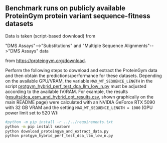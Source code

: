 ## Benchmark runs on publicly available ProteinGym protein variant sequence-fitness datasets

Data is taken (script-based download) from 

"DMS Assays"-->"Substitutions" and "Multiple Sequence Alignments"-->"DMS Assays" data 

from https://proteingym.org/download.

Perform the following steps to download and extract the ProteinGym data and then obtain the predictions/performance for these datasets.
Depending on the available GPU/VRAM, the variable `MAX_WT_SEQUENCE_LENGTH` in the script [protgym_hybrid_perf_test_dca_llm_low_n.py](protgym_hybrid_perf_test_dca_llm_low_n.py) must be adjusted according to the available (V)RAM. For example, the results ([results/dca_esm_and_hybrid_opt_results.csv](results/dca_esm_and_hybrid_opt_results.csv), shown graphically on the main README page) were calculated with an NVIDIA GeForce RTX 5090 with 32 GB VRAM and the setting `MAX_WT_SEQUENCE_LENGTH = 1000` (GPU power limit set to 520 W):

```sh
#python -m pip install -r ../../requirements.txt
python -m pip install seaborn
python download_proteingym_and_extract_data.py
python protgym_hybrid_perf_test_dca_llm_low_n.py
```

